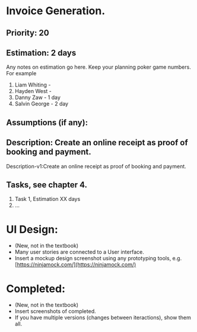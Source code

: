 # Invoice Generation.

## Priority: 20

## Estimation: 2 days
Any notes on estimation go here. Keep your planning poker game numbers. For example
1. Liam Whiting - 
2. Hayden West - 
3. Danny Zaw - 1 day
4. Salvin George - 2 day

## Assumptions (if any):

## Description: Create an online receipt as proof of booking and payment.

Description-v1:Create an online receipt as proof of booking and payment.

## Tasks, see chapter 4.

1. Task 1, Estimation XX days
2. ...



# UI Design:
* (New, not in the textbook) 
* Many user stories are connected to a User interface.
* Insert a mockup design screenshot using any prototyping tools, e.g. [https://ninjamock.com/](https://ninjamock.com/)

# Completed:
* (New, not in the textbook) 
* Insert screenshots of completed. 
* If you have multiple versions (changes between iteractions), show them all.

